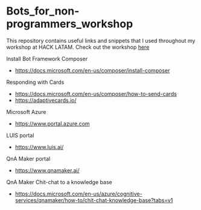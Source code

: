 # Bots_for_non-programmers_workshop
This repository contains useful links and snippets that I used throughout my workshop at HACK LATAM.
Check out the workshop [here](https://www.youtube.com/watch?v=SjLDeJXx2uc) 

Install Bot Framework Composer
* https://docs.microsoft.com/en-us/composer/install-composer

Responding with Cards
* https://docs.microsoft.com/en-us/composer/how-to-send-cards
* https://adaptivecards.io/

Microsoft Azure
* https://www.portal.azure.com

LUIS portal
* https://www.luis.ai/

QnA Maker portal
* https://www.qnamaker.ai/

QnA Maker Chit-chat to a knowledge base
* https://docs.microsoft.com/en-us/azure/cognitive-services/qnamaker/how-to/chit-chat-knowledge-base?tabs=v1